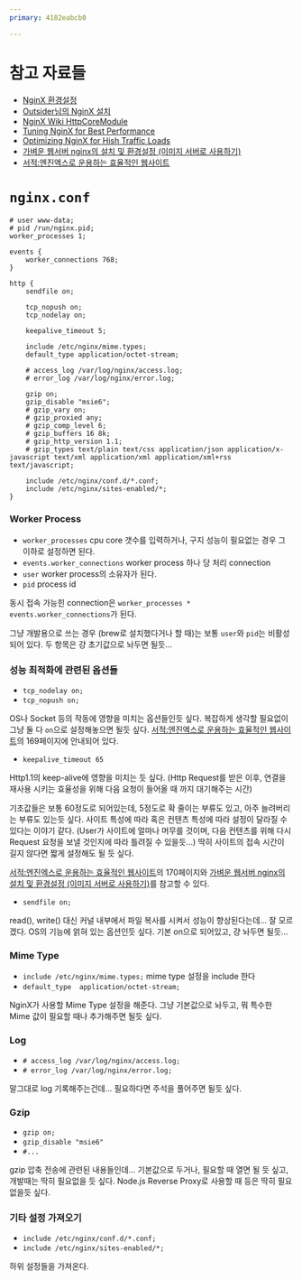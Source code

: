 ```yaml
---
primary: 4182eabcb0

---
```


# 참고 자료들

- [NginX 환경설정]
- [Outsider님의 NginX 설치]
- [NginX Wiki HttpCoreModule]
- [Tuning NginX for Best Performance]
- [Optimizing NginX for Hish Traffic Loads]
- [가벼운 웹서버 nginx의 설치 및 환경설정 (이미지 서버로 사용하기)]
- [서적:엔진엑스로 운용하는 효율적인 웹사이트]

# `nginx.conf`

	# user www-data;
	# pid /run/nginx.pid;
	worker_processes 1;

	events {
		worker_connections 768;
	}

	http {
		sendfile on;

		tcp_nopush on;
		tcp_nodelay on;

		keepalive_timeout 5;

		include /etc/nginx/mime.types;
		default_type application/octet-stream;

		# access_log /var/log/nginx/access.log;
		# error_log /var/log/nginx/error.log;

		gzip on;
		gzip_disable "msie6";
		# gzip_vary on;
		# gzip_proxied any;
		# gzip_comp_level 6;
		# gzip_buffers 16 8k;
		# gzip_http_version 1.1;
		# gzip_types text/plain text/css application/json application/x-javascript text/xml application/xml application/xml+rss text/javascript;

		include /etc/nginx/conf.d/*.conf;
		include /etc/nginx/sites-enabled/*;
	}

### Worker Process

- `worker_processes` cpu core 갯수를 입력하거나, 구지 성능이 필요없는 경우 그 이하로 설정하면 된다.
- `events.worker_connections` worker process 하나 당 처리 connection
- `user` worker process의 소유자가 된다.
- `pid` process id

동시 접속 가능힌 connection은 `worker_processes * events.worker_connections`가 된다.

그냥 개발용으로 쓰는 경우 (brew로 설치했다거나 할 때)는 보통 `user`와 `pid`는 비활성 되어 있다. 두 항목은 걍 초기값으로 놔두면 될듯...

### 성능 최적화에 관련된 옵션들

- `tcp_nodelay on;`
- `tcp_nopush on;`

OS나 Socket 등의 작동에 영향을 미치는 옵션들인듯 싶다. 복잡하게 생각할 필요없이 그냥 둘 다 `on`으로 설정해놓으면 될듯 싶다. [서적:엔진엑스로 운용하는 효율적인 웹사이트]의 169페이지에 안내되어 있다.

- `keepalive_timeout 65`

Http1.1의 keep-alive에 영향을 미치는 듯 싶다. (Http Request를 받은 이후, 연결을 재사용 시키는 효율성을 위해 다음 요청이 들어올 때 까지 대기해주는 시간)

기초값들은 보통 60정도로 되어있는데, 5정도로 확 줄이는 부류도 있고, 아주 늘려버리는 부류도 있는듯 싶다. 사이트 특성에 따라 혹은 컨텐츠 특성에 따라 설정이 달라질 수 있다는 이야기 같다. (User가 사이트에 얼마나 머무를 것이며, 다음 컨텐츠를 위해 다시 Request 요청을 보낼 것인지에 따라 틀려질 수 있을듯...) 딱히 사이트의 접속 시간이 길지 않다면 짧게 설정해도 될 듯 싶다.

[서적:엔진엑스로 운용하는 효율적인 웹사이트]의 170페이지와 [가벼운 웹서버 nginx의 설치 및 환경설정 (이미지 서버로 사용하기)]를 참고할 수 있다.

- `sendfile on;` 

read(), write() 대신 커널 내부에서 파일 복사를 시켜서 성능이 향상된다는데... 잘 모르겠다. OS의 기능에 얽혀 있는 옵션인듯 싶다. 기본 on으로 되어있고, 걍 놔두면 될듯...

### Mime Type

- `include /etc/nginx/mime.types;` mime type 설정을 include 한다
- `default_type  application/octet-stream;`

NginX가 사용할 Mime Type 설정을 해준다. 그냥 기본값으로 놔두고, 뭐 특수한 Mime 값이 필요할 때나 추가해주면 될듯 싶다.

### Log

- `# access_log /var/log/nginx/access.log;`
- `# error_log /var/log/nginx/error.log;`

말그대로 log 기록해주는건데... 필요하다면 주석을 풀어주면 될듯 싶다.

### Gzip

- `gzip on;`
- `gzip_disable "msie6"` 
- `#...`

gzip 압축 전송에 관련된 내용들인데... 기본값으로 두거나, 필요할 때 열면 될 듯 싶고, 개발때는 딱히 필요없을 듯 싶다. Node.js Reverse Proxy로 사용할 때 등은 딱히 필요없을듯 싶다.

### 기타 설정 가져오기

- `include /etc/nginx/conf.d/*.conf;`
- `include /etc/nginx/sites-enabled/*;`

하위 설정들을 가져온다.


[NginX 환경설정]: http://opentutorials.org/module/384/4526
[Outsider님의 NginX 설치]: http://blog.outsider.ne.kr/792
[NginX Wiki HttpCoreModule]: http://wiki.nginx.org/HttpCoreModule
[Tuning NginX for Best Performance]: http://dak1n1.com/blog/12-nginx-performance-tuning
[Optimizing NginX for Hish Traffic Loads]: http://blog.martinfjordvald.com/2011/04/optimizing-nginx-for-high-traffic-loads/
[가벼운 웹서버 nginx의 설치 및 환경설정 (이미지 서버로 사용하기)]: http://blog.naver.com/PostView.nhn?blogId=belladonnaf&logNo=50108995999
[서적:엔진엑스로 운용하는 효율적인 웹사이트]: http://book.daum.net/detail/book.do?bookid=BOK00019918616BA

